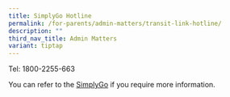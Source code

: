 ```yaml
---
title: SimplyGo Hotline
permalink: /for-parents/admin-matters/transit-link-hotline/
description: ""
third_nav_title: Admin Matters
variant: tiptap
---
```

<p>Tel:&nbsp;1800-2255-663</p>
<p>You can refer to the <a href="https://www.simplygo.com.sg" rel="noopener nofollow" target="_blank">SimplyGo</a>&nbsp;if
you require more information.</p>
